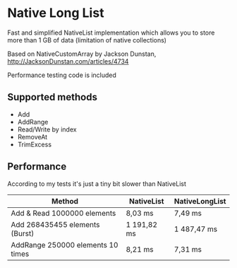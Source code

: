 # Native Long List
Fast and simplified NativeList<T> implementation which allows you to store more than 1 GB of data (limitation of native collections)

Based on NativeCustomArray by Jackson Dunstan, http://JacksonDunstan.com/articles/4734

Performance testing code is included

## Supported methods

- Add
- AddRange
- Read/Write by index
- RemoveAt
- TrimExcess

## Performance

According to my tests it's just a tiny bit slower than NativeList

| Method | NativeList | NativeLongList |
| --- | --- | --- |
| Add & Read 1000000 elements | 8,03 ms | 7,49 ms |
| Add 268435455 elements (Burst) | 1 191,82 ms | 1 487,47 ms |
| AddRange 250000 elements 10 times | 8,21 ms | 7,31 ms |
